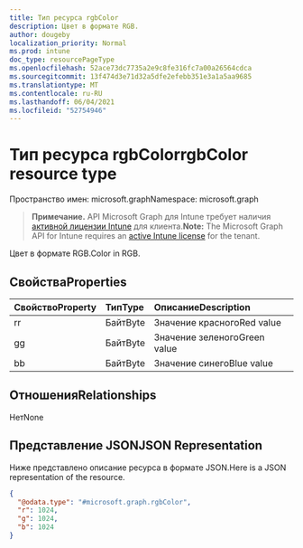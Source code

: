 ```yaml
---
title: Тип ресурса rgbColor
description: Цвет в формате RGB.
author: dougeby
localization_priority: Normal
ms.prod: intune
doc_type: resourcePageType
ms.openlocfilehash: 52ace73dc7735a2e9c8fe316fc7a00a26564cdca
ms.sourcegitcommit: 13f474d3e71d32a5dfe2efebb351e3a1a5aa9685
ms.translationtype: MT
ms.contentlocale: ru-RU
ms.lasthandoff: 06/04/2021
ms.locfileid: "52754946"
---
```

# <a name="rgbcolor-resource-type"></a><span data-ttu-id="88089-103">Тип ресурса rgbColor</span><span class="sxs-lookup"><span data-stu-id="88089-103">rgbColor resource type</span></span>

<span data-ttu-id="88089-104">Пространство имен: microsoft.graph</span><span class="sxs-lookup"><span data-stu-id="88089-104">Namespace: microsoft.graph</span></span>

> <span data-ttu-id="88089-105">**Примечание.** API Microsoft Graph для Intune требует наличия [активной лицензии Intune](https://go.microsoft.com/fwlink/?linkid=839381) для клиента.</span><span class="sxs-lookup"><span data-stu-id="88089-105">**Note:** The Microsoft Graph API for Intune requires an [active Intune license](https://go.microsoft.com/fwlink/?linkid=839381) for the tenant.</span></span>

<span data-ttu-id="88089-106">Цвет в формате RGB.</span><span class="sxs-lookup"><span data-stu-id="88089-106">Color in RGB.</span></span>

## <a name="properties"></a><span data-ttu-id="88089-107">Свойства</span><span class="sxs-lookup"><span data-stu-id="88089-107">Properties</span></span>
|<span data-ttu-id="88089-108">Свойство</span><span class="sxs-lookup"><span data-stu-id="88089-108">Property</span></span>|<span data-ttu-id="88089-109">Тип</span><span class="sxs-lookup"><span data-stu-id="88089-109">Type</span></span>|<span data-ttu-id="88089-110">Описание</span><span class="sxs-lookup"><span data-stu-id="88089-110">Description</span></span>|
|:---|:---|:---|
|<span data-ttu-id="88089-111">r</span><span class="sxs-lookup"><span data-stu-id="88089-111">r</span></span>|<span data-ttu-id="88089-112">Байт</span><span class="sxs-lookup"><span data-stu-id="88089-112">Byte</span></span>|<span data-ttu-id="88089-113">Значение красного</span><span class="sxs-lookup"><span data-stu-id="88089-113">Red value</span></span>|
|<span data-ttu-id="88089-114">g</span><span class="sxs-lookup"><span data-stu-id="88089-114">g</span></span>|<span data-ttu-id="88089-115">Байт</span><span class="sxs-lookup"><span data-stu-id="88089-115">Byte</span></span>|<span data-ttu-id="88089-116">Значение зеленого</span><span class="sxs-lookup"><span data-stu-id="88089-116">Green value</span></span>|
|<span data-ttu-id="88089-117">b</span><span class="sxs-lookup"><span data-stu-id="88089-117">b</span></span>|<span data-ttu-id="88089-118">Байт</span><span class="sxs-lookup"><span data-stu-id="88089-118">Byte</span></span>|<span data-ttu-id="88089-119">Значение синего</span><span class="sxs-lookup"><span data-stu-id="88089-119">Blue value</span></span>|

## <a name="relationships"></a><span data-ttu-id="88089-120">Отношения</span><span class="sxs-lookup"><span data-stu-id="88089-120">Relationships</span></span>
<span data-ttu-id="88089-121">Нет</span><span class="sxs-lookup"><span data-stu-id="88089-121">None</span></span>

## <a name="json-representation"></a><span data-ttu-id="88089-122">Представление JSON</span><span class="sxs-lookup"><span data-stu-id="88089-122">JSON Representation</span></span>
<span data-ttu-id="88089-123">Ниже представлено описание ресурса в формате JSON.</span><span class="sxs-lookup"><span data-stu-id="88089-123">Here is a JSON representation of the resource.</span></span>
<!-- {
  "blockType": "resource",
  "@odata.type": "microsoft.graph.rgbColor"
}
-->
``` json
{
  "@odata.type": "#microsoft.graph.rgbColor",
  "r": 1024,
  "g": 1024,
  "b": 1024
}
```




